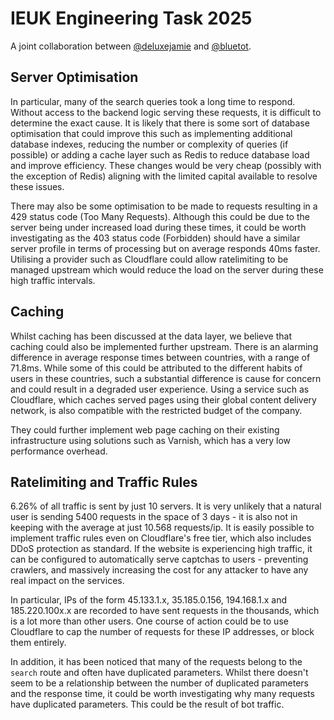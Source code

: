 # IEUK Engineering Task 2025

A joint collaboration between [@deluxejamie](https://github.com/deluxejamie) and [@bluetot](https://github.com/bluetot).

## Server Optimisation

In particular, many of the search queries took a long time to respond. Without access to the backend logic serving these requests, it is difficult to determine the exact cause. It is likely that there is some sort of database optimisation that could improve this such as implementing additional database indexes, reducing the number or complexity of queries (if possible) or adding a cache layer such as Redis to reduce database load and improve efficiency. These changes would be very cheap (possibly with the exception of Redis) aligning with the limited capital available to resolve these issues.

There may also be some optimisation to be made to requests resulting in a 429 status code (Too Many Requests). Although this could be due to the server being under increased load during these times, it could be worth investigating as the 403 status code (Forbidden) should have a similar server profile in terms of processing but on average responds 40ms faster. Utilising a provider such as Cloudflare could allow ratelimiting to be managed upstream which would reduce the load on the server during these high traffic intervals.

## Caching

Whilst caching has been discussed at the data layer, we believe that caching could also be implemented further upstream. There is an alarming difference in average response times between countries, with a range of 71.8ms. While some of this could be attributed to the different habits of users in these countries, such a substantial difference is cause for concern and could result in a degraded user experience. Using a service such as Cloudflare, which caches served pages using their global content delivery network, is also compatible with the restricted budget of the company.

They could further implement web page caching on their existing infrastructure using solutions such as Varnish, which has a very low performance overhead.

## Ratelimiting and Traffic Rules

6.26% of all traffic is sent by just 10 servers. It is very unlikely that a natural user is sending 5400 requests in the space of 3 days - it is also not in keeping with the average at just 10.568 requests/ip. It is easily possible to implement traffic rules even on Cloudflare's free tier, which also includes DDoS protection as standard. If the website is experiencing high traffic, it can be configured to automatically serve captchas to users - preventing crawlers, and massively increasing the cost for any attacker to have any real impact on the services.

In particular, IPs of the form 45.133.1.x, 35.185.0.156, 194.168.1.x and 185.220.100x.x are recorded to have sent requests in the thousands, which is a lot more than other users. One course of action could be to use Cloudflare to cap the number of requests for these IP addresses, or block them entirely.

In addition, it has been noticed that many of the requests belong to the `search` route and often have duplicated parameters. Whilst there doesn't seem to be a relationship between the number of duplicated parameters and the response time, it could be worth investigating why many requests have duplicated parameters. This could be the result of bot traffic.
